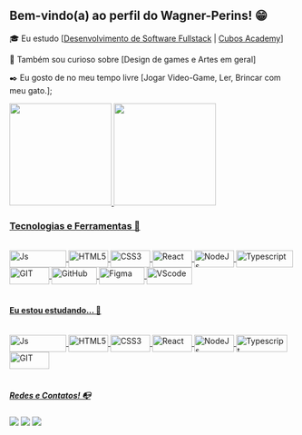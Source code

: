## Bem-vindo(a) ao perfil do Wagner-Perins! 😁

🎓 Eu estudo [[Desenvolvimento de Software Fullstack](https://cubos.academy/cursos/desenvolvimento-de-software-v2) | [Cubos Academy](https://cubos.academy/)]

🔎 Também sou curioso sobre [Design de games e Artes em geral]

✒️ Eu gosto de no meu tempo livre [Jogar Video-Game, Ler, Brincar com meu gato.];


 <div>
   <a href="https://github.com/Wagner-Perins">
   <img height="180em" src="https://github-readme-stats.vercel.app/api?username=Wagner-Perins&show_icons=true&theme=onedark&include_all_commits=true&count_private=true"/>
   <img height="180em" src="https://github-readme-stats.vercel.app/api/top-langs/?username=Wagner-Perins&layout=compact&langs_count=6&theme=onedark"/>
</div>

### Tecnologias e Ferramentas 🔧

<div style="display: inline_block"><br>
  <img align="center" alt="Js" height="30" width="100" src="https://img.shields.io/badge/javascript-%23323330.svg?style=for-the-badge&logo=javascript&logoColor=%23F7DF1E">
  <img align="center" alt="HTML5" height="30" width="70" src="https://img.shields.io/badge/html5-%23E34F26.svg?style=for-the-badge&logo=html5&logoColor=white">
  <img align="center" alt="CSS3" height="30" width="70" src="https://img.shields.io/badge/css3-%231572B6.svg?style=for-the-badge&logo=css3&logoColor=white">
  <img align="center" alt="React" height="30" width="70" src="https://img.shields.io/badge/react-%2320232a.svg?style=for-the-badge&logo=react&logoColor=%2361DAFB">
  <img align="center" alt="NodeJs" height="30" width="70" src="https://img.shields.io/badge/node.js-6DA55F?style=for-the-badge&logo=node.js&logoColor=white">
  <img align="center" alt="Typescript" height="30" width="100" src="https://img.shields.io/badge/typescript-%23007ACC.svg?style=for-the-badge&logo=typescript&logoColor=white">
  <img align="center" alt="GIT" height="30" width="70" src="https://img.shields.io/badge/git-%23F05033.svg?style=for-the-badge&logo=git&logoColor=white">
  <img align="center" alt="GitHub" height="30" width="80" src="https://img.shields.io/badge/github-%23121011.svg?style=for-the-badge&logo=github&logoColor=white">
  <img align="center" alt="Figma" height="30" width="80" src="https://img.shields.io/badge/figma-%23F24E1E.svg?style=for-the-badge&logo=figma&logoColor=white">
  <img align="center" alt="VScode" height="30" width="80" src="https://img.shields.io/badge/VS%20Code-0078d7.svg?style=for-the-badge&logo=visual-studio-code&logoColor=white">
  
</div>
<br>

#### Eu estou estudando... 🧩
 <div style="display: inline_block"><br>
  <img align="center" alt="Js" height="30" width="100" src="https://img.shields.io/badge/javascript-%23323330.svg?style=for-the-badge&logo=javascript&logoColor=%23F7DF1E">
  <img align="center" alt="HTML5" height="30" width="70" src="https://img.shields.io/badge/html5-%23E34F26.svg?style=for-the-badge&logo=html5&logoColor=white">
  <img align="center" alt="CSS3" height="30" width="70" src="https://img.shields.io/badge/css3-%231572B6.svg?style=for-the-badge&logo=css3&logoColor=white">
  <img align="center" alt="React" height="30" width="70" src="https://img.shields.io/badge/react-%2320232a.svg?style=for-the-badge&logo=react&logoColor=%2361DAFB">
  <img align="center" alt="NodeJs" height="30" width="70" src="https://img.shields.io/badge/node.js-6DA55F?style=for-the-badge&logo=node.js&logoColor=white">
  <img align="center" alt="Typescript" height="30" width="90" src="https://img.shields.io/badge/typescript-%23007ACC.svg?style=for-the-badge&logo=typescript&logoColor=white">
  <img align="center" alt="GIT" height="30" width="70" src="https://img.shields.io/badge/git-%23F05033.svg?style=for-the-badge&logo=git&logoColor=white">
 </div>

<br>
 
##### Redes e Contatos! 📭
 
<div>
  <a href="https://instagram.com/sora_natsuki" target="_blank"><img src="https://img.shields.io/badge/-Instagram-%23E4405F?style=for-the-badge&logo=instagram&logoColor=white" target="_blank"></a> 
  <a href = "mailto:wagnerperins@gmail.com"><img src="https://img.shields.io/badge/-Gmail-%23333?style=for-the-badge&logo=gmail&logoColor=white" target="_blank"></a>
  <a href="https://www.linkedin.com/in/wagner-perins-766b112b6/" target="_blank"><img src="https://img.shields.io/badge/-LinkedIn-%230077B5?style=for-the-badge&logo=linkedin&logoColor=white" target="_blank"></a>
</div>
